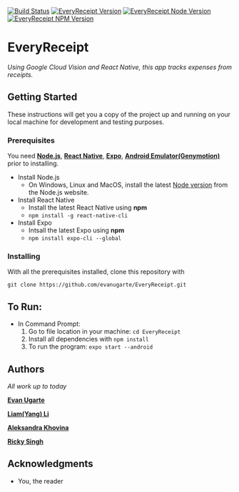 [![Build Status](https://travis-ci.com/evanugarte/EveryReceipt.svg?branch=master)](https://travis-ci.com/evanugarte/EveryReceipt)
[![EveryReceipt Version](https://img.shields.io/badge/version-1.0.0-blue.svg)](https://github.com/evanugarte/EveryReceipt)
[![EveryReceipt Node Version](https://img.shields.io/badge/node-11.11.0-brightgreen.svg)](https://github.com/evanugarte/EveryReceipt)
[![EveryReceipt NPM Version](https://img.shields.io/badge/npm-6.9.0-brightgreen.svg)](https://github.com/evanugarte/EveryReceipt)
# EveryReceipt
*Using Google Cloud Vision and React Native, this app tracks expenses from receipts.*

## Getting Started

These instructions will get you a copy of the project up and running on your local machine for development and testing purposes.

### Prerequisites
You need [**Node.js**](https://nodejs.org/en/), [**React Native**](https://facebook.github.io/react-native/), [**Expo**](https://expo.io/learn), [**Android Emulator(Genymotion)**](https://www.genymotion.com/fun-zone/) prior to installing.
* Install Node.js
    * On Windows, Linux and MacOS, install the latest [Node version](https://nodejs.org/en/download/) from the Node.js website. 
* Install React Native
    * Install the latest React Native using **npm**
    * `npm install -g react-native-cli`
* Install Expo 
    * Intsall the latest Expo using **npm**
    * `npm install expo-cli --global`

### Installing

With all the prerequisites installed, clone this repository with

`git clone https://github.com/evanugarte/EveryReceipt.git`

## To Run:
* In Command Prompt:
    1. Go to file location in your machine: `cd EveryReceipt`
    2. Install all dependencies with `npm install` 
    3. To run the program: `expo start --android`

## Authors

*All work up to today*

[**Evan Ugarte**](https://github.com/evanugarte)

[**Liam(Yang) Li**](https://github.com/liamLacuna)

[**Aleksandra Khovina**](https://github.com/Sashanity)

[**Ricky Singh**](https://github.com/RickyRajinder)


## Acknowledgments

* You, the reader